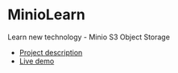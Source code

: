 # MinioLearn
Learn new technology - Minio S3 Object Storage

- [Project description](https://docs.google.com/document/d/1KPVQd8nLx029rqF-aEjvOa9rO5r6BUB8kDXRQfsuC-0)
- [Live demo](https://youtu.be/CyvbRA_Q6MU)
